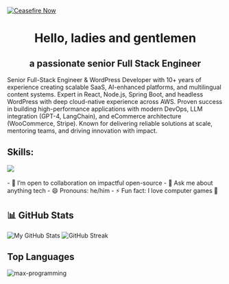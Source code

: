 [![Ceasefire Now](https://badge.techforpalestine.org/ceasefire-now)](https://techforpalestine.org/learn-more)

<h1 align="center">Hello, ladies and gentlemen</h1>
<h2 align="center">a passionate senior Full Stack Engineer</h2>
<!-- <p align="center" > -->
 Senior Full-Stack Engineer & WordPress Developer with 10+ years of experience creating scalable SaaS, AI-enhanced platforms, and multilingual content systems. Expert in React, Node.js, Spring Boot, and headless WordPress with deep cloud-native experience across AWS. Proven success in building high-performance applications with modern DevOps, LLM integration (GPT-4, LangChain), and eCommerce architecture (WooCommerce, Stripe). Known for delivering reliable solutions at scale, mentoring teams, and driving innovation with impact.
</p>

## Skills:

  <a href="https://skillicons.dev">
    <img src="https://skillicons.dev/icons?i=js,ts,nextjs,react,vite,nodejs,prisma,vscode,py,git,github,githubactions,astro,css,tailwind,express,fastapi,firebase,mongodb,supabase,dart,flutter,netlify,vercel,python,java,tailwind,springboot,nest,symfony,django,.net, graphql, wordpress,aws,mysql,postgresql,openai,cypress,jest,php,c#,mocha,jest,redis,rabbitmq" />
  </a>

<br />
<br />
- 👯 I’m open to collaboration on impactful open-source
- 💬 Ask me about anything tech
- 😄 Pronouns: he/him
- ⚡ Fun fact: I love computer games 🥳

## 📊 GitHub Stats

![My GitHub Stats](https://github-readme-stats.vercel.app/api?username=DEV&show_icons=true&theme=radical)
![GitHub Streak](https://github-readme-streak-stats.herokuapp.com/?user=jinyiguo&theme=radical)

## Top Languages
<p><img align="left" src="https://github-readme-stats.max-programming.vercel.app/api/top-langs/?username=max-programming&layout=compact&hide=html&theme=react" alt="max-programming" /></p> 

